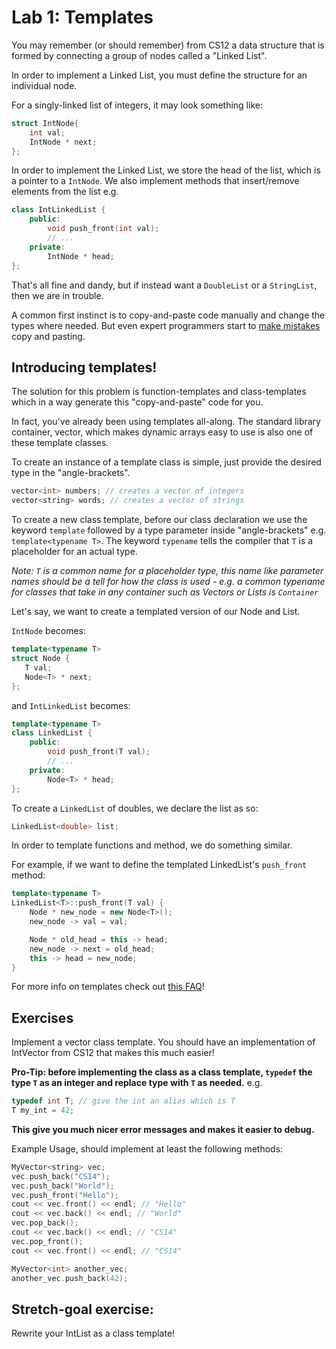 Lab 1: Templates
================
You may remember (or should remember) from CS12 a data structure
that is formed by connecting a group of nodes called a "Linked List".

In order to implement a Linked List, you must define the structure
for an individual node. 

For a singly-linked list of integers, it may look something like:
```cpp
struct IntNode{
    int val;
    IntNode * next;
};
```
In order to implement the Linked List, we store the head of the list,
which is a pointer to a `IntNode`. We also implement methods that
insert/remove elements from the list
e.g.
```cpp
class IntLinkedList {
    public:
        void push_front(int val);
        // ...
    private:
        IntNode * head;
};
```

That's all fine and dandy, but if instead want a `DoubleList` or a
`StringList`, then we are in trouble. 

A common first instinct is to copy-and-paste code manually 
and change the types where needed. But even expert programmers 
start to [make mistakes](http://www.viva64.com/en/b/0260/print/)
copy and pasting.

Introducing templates!
---------------------
The solution for this problem is function-templates and class-templates which in a way generate this "copy-and-paste" code for you.

In fact, you've already been using templates all-along. The standard
library container, vector, which makes dynamic arrays easy to use is
also one of these template classes.

To create an instance of a template class is simple, just provide the
desired type in the "angle-brackets".

```cpp
vector<int> numbers; // creates a vector of integers
vector<string> words; // creates a vector of strings
```

To create a new class template, before our class declaration we use the keyword `template` followed by a type parameter inside "angle-brackets"
e.g. `template<typename T>`. The keyword `typename` tells the compiler
that `T` is a placeholder for an actual type. 

*Note: `T` is a common name for a placeholder type, this name like parameter names should be a tell for how the class is used - e.g. a common typename for classes that take in any container such as Vectors or Lists is `Container`*

Let's say, we want to create a templated version of our Node and List.

`IntNode` becomes:
```cpp
template<typename T>
struct Node {
   T val;
   Node<T> * next;
};
```

and `IntLinkedList` becomes:
```cpp
template<typename T>
class LinkedList {
    public:
        void push_front(T val);
        // ...
    private:
        Node<T> * head;
};
```
To create a `LinkedList` of doubles, we declare the list as so:

```cpp
LinkedList<double> list;
```

In order to template functions and method, we do something similar.

For example, if we want to define the templated LinkedList's
`push_front` method:

```cpp
template<typename T>
LinkedList<T>::push_front(T val) {
    Node * new_node = new Node<T>();
    new_node -> val = val;

    Node * old_head = this -> head;
    new_node -> next = old_head;
    this -> head = new_node;
}
```

For more info on templates check out [this FAQ](https://isocpp.org/wiki/faq/templates#overview-templates)!

Exercises
---------
Implement a vector class template. You should have an implementation of IntVector from CS12 that makes this much easier! 

**Pro-Tip: before implementing the class as a class template, `typedef` the type `T` as an integer and replace type with `T` as needed.**
e.g.
```cpp
typedef int T; // give the int an alias which is T
T my_int = 42;
```

**This give you much nicer error messages and makes it easier to debug.**

Example Usage, should implement at least the following methods:
```cpp
MyVector<string> vec;
vec.push_back("CS14");
vec.push_back("World");
vec.push_front("Hello");
cout << vec.front() << endl; // "Hello"
cout << vec.back() << endl; // "World"
vec.pop_back();
cout << vec.back() << endl; // "CS14"
vec.pop_front();
cout << vec.front() << endl; // "CS14"

MyVector<int> another_vec;
another_vec.push_back(42);
```
Stretch-goal exercise:
---------------------
Rewrite your IntList as a class template!

